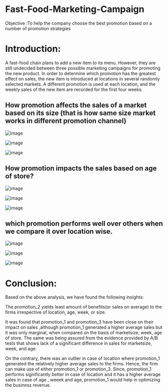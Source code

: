 # Fast-Food-Marketing-Campaign
Objective :To help the company choose the best promotion based on a number of promotion strategies

# Introduction:



A fast-food chain plans to add a new item to its menu. However, they are still undecided between three possible marketing campaigns for promoting the new product. In order to determine which promotion has the greatest effect on sales, the new item is introduced at locations in several randomly selected markets. A different promotion is used at each location, and the weekly sales of the new item are recorded for the first four weeks.



## How promotion affects the sales of a market based on its size (that is how same size market works in different promotion channel)


![image](https://user-images.githubusercontent.com/82542269/181356180-ca9cefec-1a37-4294-8ba5-275bef79704d.png)


![image](https://user-images.githubusercontent.com/82542269/181356196-df8add73-cc14-4668-b857-4fb1bc7f62e3.png)

![image](https://user-images.githubusercontent.com/82542269/181356211-7f047f6b-22e3-48c0-8465-45bafa2d5734.png)



##  How promotion impacts the sales based on age of store?

![image](https://user-images.githubusercontent.com/82542269/181355715-dea86667-17d1-4911-8710-478f3e80a4f6.png)

![image](https://user-images.githubusercontent.com/82542269/181355737-d9cc0a12-6a7f-42c3-a5d4-93b9a35e473b.png)

![image](https://user-images.githubusercontent.com/82542269/181355907-75787d21-504e-4f23-95d2-bccdf7871789.png)


## which promotion performs well over others when we compare it over location wise.

![image](https://user-images.githubusercontent.com/82542269/181356017-561c77e3-15ef-4df1-a027-ee6a649957a2.png)

![image](https://user-images.githubusercontent.com/82542269/181356043-a36314cf-a731-4d8b-b71e-04605d70cca7.png)


![image](https://user-images.githubusercontent.com/82542269/181356073-d52f95f9-d872-48e4-9b99-31c15713a9db.png)


# Conclusion:


Based on the above analysis, we have found the following insights:

The promotion_2 yields least amount of benefits(or sales on average) to the firms irrespective of location, age, week, or size.

It was found that promotion_1 and promotion_3 have been close on their impact on sales ,although promotion_1 generated a higher average sales but it was only marginal, when compared on the basis of marketsize, week, age of store. The same was being assured from the evidence provided by A/B tests that shows lack of a significant difference in sales for marketsize, week, and age.

On the contrary, there was an outlier in case of location where promotion_1 generated the relatively higher average sales to the firms.
Hence, the firm can make use of either promotion_1 or promotion_3. Since, promotion_1 performs significantly better in case of location and it has a higher average sales in case of age , weeek and age, promotion_1 would help in optimizing the business revenue.

